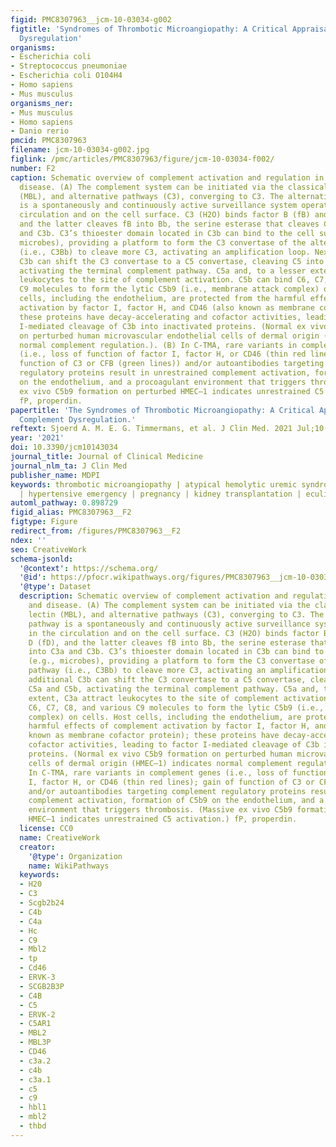 ```yaml
---
figid: PMC8307963__jcm-10-03034-g002
figtitle: 'Syndromes of Thrombotic Microangiopathy: A Critical Appraisal on Complement
  Dysregulation'
organisms:
- Escherichia coli
- Streptococcus pneumoniae
- Escherichia coli O104H4
- Homo sapiens
- Mus musculus
organisms_ner:
- Mus musculus
- Homo sapiens
- Danio rerio
pmcid: PMC8307963
filename: jcm-10-03034-g002.jpg
figlink: /pmc/articles/PMC8307963/figure/jcm-10-03034-f002/
number: F2
caption: Schematic overview of complement activation and regulation in health and
  disease. (A) The complement system can be initiated via the classical (C1qrs), lectin
  (MBL), and alternative pathways (C3), converging to C3. The alternative pathway
  is a spontaneously and continuously active surveillance system operating in the
  circulation and on the cell surface. C3 (H2O) binds factor B (fB) and factor D (fD),
  and the latter cleaves fB into Bb, the serine esterase that cleaves C3 into C3a
  and C3b. C3’s thioester domain located in C3b can bind to the cell surface (e.g.,
  microbes), providing a platform to form the C3 convertase of the alternative pathway
  (i.e., C3Bb) to cleave more C3, activating an amplification loop. Next, additional
  C3b can shift the C3 convertase to a C5 convertase, cleaving C5 into C5a and C5b,
  activating the terminal complement pathway. C5a and, to a lesser extent, C3a attract
  leukocytes to the site of complement activation. C5b can bind C6, C7, C8, and various
  C9 molecules to form the lytic C5b9 (i.e., membrane attack complex) on cells. Host
  cells, including the endothelium, are protected from the harmful effects of complement
  activation by factor I, factor H, and CD46 (also known as membrane cofactor protein);
  these proteins have decay-accelerating and cofactor activities, leading to factor
  I-mediated cleavage of C3b into inactivated proteins. (Normal ex vivo C5b9 formation
  on perturbed human microvascular endothelial cells of dermal origin (HMEC–1) indicates
  normal complement regulation.). (B) In C-TMA, rare variants in complement genes
  (i.e., loss of function of factor I, factor H, or CD46 (thin red lines); gain of
  function of C3 or CFB (green lines)) and/or autoantibodies targeting complement
  regulatory proteins result in unrestrained complement activation, formation of C5b9
  on the endothelium, and a procoagulant environment that triggers thrombosis. (Massive
  ex vivo C5b9 formation on perturbed HMEC–1 indicates unrestrained C5 activation.)
  fP, properdin.
papertitle: 'The Syndromes of Thrombotic Microangiopathy: A Critical Appraisal on
  Complement Dysregulation.'
reftext: Sjoerd A. M. E. G. Timmermans, et al. J Clin Med. 2021 Jul;10(14):3034.
year: '2021'
doi: 10.3390/jcm10143034
journal_title: Journal of Clinical Medicine
journal_nlm_ta: J Clin Med
publisher_name: MDPI
keywords: thrombotic microangiopathy | atypical hemolytic uremic syndrome | complement
  | hypertensive emergency | pregnancy | kidney transplantation | eculizumab
automl_pathway: 0.898729
figid_alias: PMC8307963__F2
figtype: Figure
redirect_from: /figures/PMC8307963__F2
ndex: ''
seo: CreativeWork
schema-jsonld:
  '@context': https://schema.org/
  '@id': https://pfocr.wikipathways.org/figures/PMC8307963__jcm-10-03034-g002.html
  '@type': Dataset
  description: Schematic overview of complement activation and regulation in health
    and disease. (A) The complement system can be initiated via the classical (C1qrs),
    lectin (MBL), and alternative pathways (C3), converging to C3. The alternative
    pathway is a spontaneously and continuously active surveillance system operating
    in the circulation and on the cell surface. C3 (H2O) binds factor B (fB) and factor
    D (fD), and the latter cleaves fB into Bb, the serine esterase that cleaves C3
    into C3a and C3b. C3’s thioester domain located in C3b can bind to the cell surface
    (e.g., microbes), providing a platform to form the C3 convertase of the alternative
    pathway (i.e., C3Bb) to cleave more C3, activating an amplification loop. Next,
    additional C3b can shift the C3 convertase to a C5 convertase, cleaving C5 into
    C5a and C5b, activating the terminal complement pathway. C5a and, to a lesser
    extent, C3a attract leukocytes to the site of complement activation. C5b can bind
    C6, C7, C8, and various C9 molecules to form the lytic C5b9 (i.e., membrane attack
    complex) on cells. Host cells, including the endothelium, are protected from the
    harmful effects of complement activation by factor I, factor H, and CD46 (also
    known as membrane cofactor protein); these proteins have decay-accelerating and
    cofactor activities, leading to factor I-mediated cleavage of C3b into inactivated
    proteins. (Normal ex vivo C5b9 formation on perturbed human microvascular endothelial
    cells of dermal origin (HMEC–1) indicates normal complement regulation.). (B)
    In C-TMA, rare variants in complement genes (i.e., loss of function of factor
    I, factor H, or CD46 (thin red lines); gain of function of C3 or CFB (green lines))
    and/or autoantibodies targeting complement regulatory proteins result in unrestrained
    complement activation, formation of C5b9 on the endothelium, and a procoagulant
    environment that triggers thrombosis. (Massive ex vivo C5b9 formation on perturbed
    HMEC–1 indicates unrestrained C5 activation.) fP, properdin.
  license: CC0
  name: CreativeWork
  creator:
    '@type': Organization
    name: WikiPathways
  keywords:
  - H20
  - C3
  - Scgb2b24
  - C4b
  - C4a
  - Hc
  - C9
  - Mbl2
  - tp
  - Cd46
  - ERVK-3
  - SCGB2B3P
  - C4B
  - C5
  - ERVK-2
  - C5AR1
  - MBL2
  - MBL3P
  - CD46
  - c3a.2
  - c4b
  - c3a.1
  - c5
  - c9
  - hbl1
  - mbl2
  - thbd
---
```

